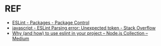 # REF

- [ESLint - Packages - Package Control](https://packagecontrol.io/packages/ESLint)
- [javascript - ESLint Parsing error: Unexpected token - Stack Overflow](https://stackoverflow.com/questions/36001552/eslint-parsing-error-unexpected-token)
- [Why (and how) to use eslint in your project – Node.js Collection – Medium](https://medium.com/the-node-js-collection/why-and-how-to-use-eslint-in-your-project-742d0bc61ed7)
